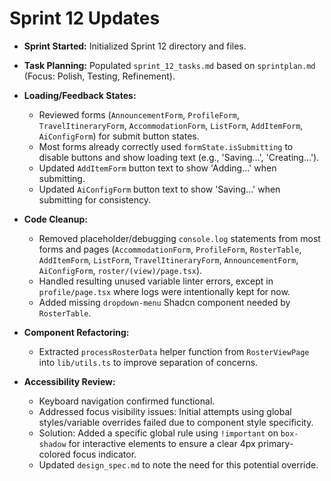 # Sprint 12 Updates

- **Sprint Started:** Initialized Sprint 12 directory and files.
- **Task Planning:** Populated `sprint_12_tasks.md` based on `sprintplan.md` (Focus: Polish, Testing, Refinement).
- **Loading/Feedback States:**
    - Reviewed forms (`AnnouncementForm`, `ProfileForm`, `TravelItineraryForm`, `AccommodationForm`, `ListForm`, `AddItemForm`, `AiConfigForm`) for submit button states.
    - Most forms already correctly used `formState.isSubmitting` to disable buttons and show loading text (e.g., 'Saving...', 'Creating...').
    - Updated `AddItemForm` button text to show 'Adding...' when submitting.
    - Updated `AiConfigForm` button text to show 'Saving...' when submitting for consistency.

- **Code Cleanup:**
    - Removed placeholder/debugging `console.log` statements from most forms and pages (`AccommodationForm`, `ProfileForm`, `RosterTable`, `AddItemForm`, `ListForm`, `TravelItineraryForm`, `AnnouncementForm`, `AiConfigForm`, `roster/(view)/page.tsx`).
    - Handled resulting unused variable linter errors, except in `profile/page.tsx` where logs were intentionally kept for now.
    - Added missing `dropdown-menu` Shadcn component needed by `RosterTable`.

- **Component Refactoring:**
    - Extracted `processRosterData` helper function from `RosterViewPage` into `lib/utils.ts` to improve separation of concerns.

- **Accessibility Review:**
    - Keyboard navigation confirmed functional.
    - Addressed focus visibility issues: Initial attempts using global styles/variable overrides failed due to component style specificity.
    - Solution: Added a specific global rule using `!important` on `box-shadow` for interactive elements to ensure a clear 4px primary-colored focus indicator.
    - Updated `design_spec.md` to note the need for this potential override.
